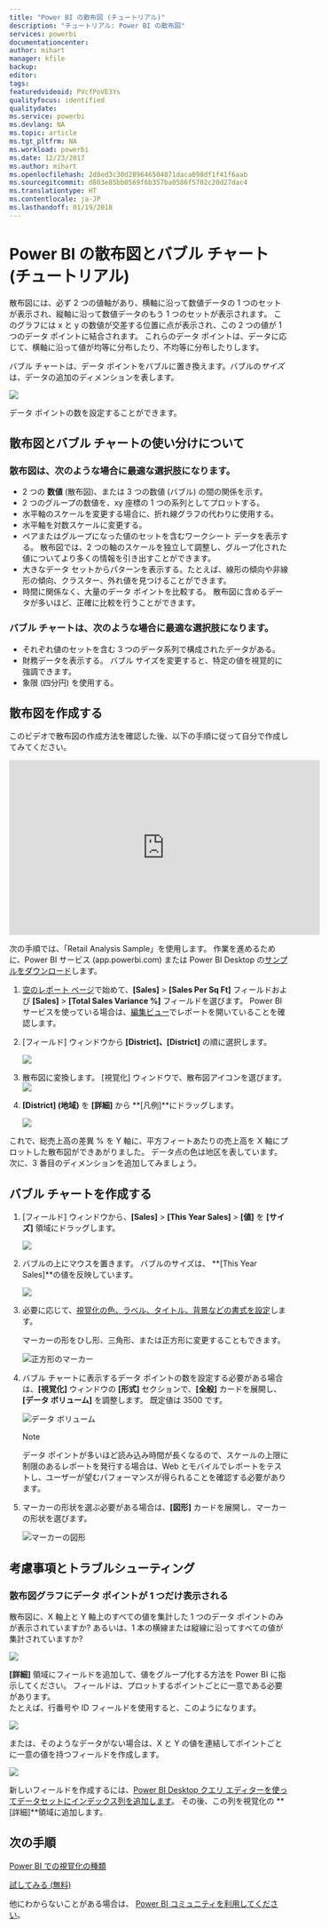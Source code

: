 ```yaml
---
title: "Power BI の散布図 (チュートリアル)"
description: "チュートリアル: Power BI の散布図"
services: powerbi
documentationcenter: 
author: mihart
manager: kfile
backup: 
editor: 
tags: 
featuredvideoid: PVcfPoVE3Ys
qualityfocus: identified
qualitydate: 
ms.service: powerbi
ms.devlang: NA
ms.topic: article
ms.tgt_pltfrm: NA
ms.workload: powerbi
ms.date: 12/23/2017
ms.author: mihart
ms.openlocfilehash: 2d8ed3c30d289646504071daca098df1f41f6aab
ms.sourcegitcommit: d803e85bb0569f6b357ba0586f5702c20d27dac4
ms.translationtype: HT
ms.contentlocale: ja-JP
ms.lasthandoff: 01/19/2018
---
```

# <a name="scatter-charts-and-bubble-charts-in-power-bi-tutorial"></a>Power BI の散布図とバブル チャート (チュートリアル)
散布図には、必ず 2 つの値軸があり、横軸に沿って数値データの 1 つのセットが表示され、縦軸に沿って数値データのもう 1 つのセットが表示されます。 このグラフには x と y の数値が交差する位置に点が表示され、この 2 つの値が 1 つのデータ ポイントに結合されます。 これらのデータ ポイントは、データに応じて、横軸に沿って値が均等に分布したり、不均等に分布したりします。

バブル チャートは、データ ポイントをバブルに置き換えます。バブルの*サイズ*は、データの追加のディメンションを表します。

![](media/power-bi-visualization-scatter/power-bi-bubble-chart.png)

データ ポイントの数を設定することができます。  

## <a name="when-to-use-a-scatter-chart-or-bubble-chart"></a>散布図とバブル チャートの使い分けについて
### <a name="scatter-charts-are-a-great-choice"></a>散布図は、次のような場合に最適な選択肢になります。
* 2 つの **数値** (散布図)、または 3 つの数値 (バブル) の間の関係を示す。
* 2 つのグループの数値を、xy 座標の 1 つの系列としてプロットする。
* 水平軸のスケールを変更する場合に、折れ線グラフの代わりに使用する。    
* 水平軸を対数スケールに変更する。
* ペアまたはグループになった値のセットを含むワークシート データを表示する。 散布図では、2 つの軸のスケールを独立して調整し、グループ化された値についてより多くの情報を引き出すことができます。
* 大きなデータ セットからパターンを表示する。たとえば、線形の傾向や非線形の傾向、クラスター、外れ値を見つけることができます。
* 時間に関係なく、大量のデータ ポイントを比較する。  散布図に含めるデータが多いほど、正確に比較を行うことができます。

### <a name="bubble-charts-are-a-great-choice"></a>バブル チャートは、次のような場合に最適な選択肢になります。
* それぞれ値のセットを含む 3 つのデータ系列で構成されたデータがある。
* 財務データを表示する。  バブル サイズを変更すると、特定の値を視覚的に強調できます。
* 象限 (四分円) を使用する。

## <a name="create-a-scatter-chart"></a>散布図を作成する
このビデオで散布図の作成方法を確認した後、以下の手順に従って自分で作成してみてください。

<iframe width="560" height="315" src="https://www.youtube.com/embed/PVcfPoVE3Ys?list=PL1N57mwBHtN0JFoKSR0n-tBkUJHeMP2cP" frameborder="0" allowfullscreen></iframe>


次の手順では、「Retail Analysis Sample」を使用します。 作業を進めるために、Power BI サービス (app.powerbi.com) または Power BI Desktop の[サンプルをダウンロード](sample-datasets.md)します。   

1. [空のレポート ページ](power-bi-report-add-page.md)で始めて、**[Sales]** \> **[Sales Per Sq Ft]** フィールドおよび **[Sales]** > **[Total Sales Variance %]** フィールドを選びます。 Power BI サービスを使っている場合は、[編集ビュー](service-interact-with-a-report-in-editing-view.md)でレポートを開いていることを確認します。
 
2. [フィールド] ウィンドウから **[District]、[District]** の順に選択します。
   
    ![](media/power-bi-visualization-scatter/power-bi-bar-chart.png)
4. 散布図に変換します。 [視覚化] ウィンドウで、散布図アイコンを選びます。
   ![](media/power-bi-visualization-scatter/pbi_scatter_chart_icon.png)
5. **[District] \(地域)** を **[詳細]** から **[凡例]**にドラッグします。
   
    ![](media/power-bi-visualization-scatter/power-bi-scatter.png)

これで、総売上高の差異 % を Y 軸に、平方フィートあたりの売上高を X 軸にプロットした散布図ができあがりました。  データ点の色は地区を表しています。  次に、3 番目のディメンションを追加してみましょう。

## <a name="create-a-bubble-chart"></a>バブル チャートを作成する
1. [フィールド] ウィンドウから、**[Sales]** > **[This Year Sales]** > **[値]** を **[サイズ]** 領域にドラッグします。 
   
   ![](media/power-bi-visualization-scatter/power-bi-bubble.png)
2. バブルの上にマウスを置きます。  バブルのサイズは、 **[This Year Sales]**の値を反映しています。
   
    ![](media/power-bi-visualization-scatter/pbi_scatter_chart_hover.png)
3. 必要に応じて、[視覚化の色、ラベル、タイトル、背景などの書式を設定](service-getting-started-with-color-formatting-and-axis-properties.md)します。

   マーカーの形をひし形、三角形、または正方形に変更することもできます。

   ![正方形のマーカー](media/power-bi-visualization-scatter/pbi_scatter_chart_hover_square.png)

4. バブル チャートに表示するデータ ポイントの数を設定する必要がある場合は、**[視覚化]** ウィンドウの **[形式]** セクションで、**[全般]** カードを展開し、**[データ ボリューム]** を調整します。 既定値は 3500 です。 
 
    ![データ ボリューム](media/power-bi-visualization-scatter/pbi_scatter_data_volume.png) 

   > [!NOTE]
   > データ ポイントが多いほど読み込み時間が長くなるので、スケールの上限に制限のあるレポートを発行する場合は、Web とモバイルでレポートをテストし、ユーザーが望むパフォーマンスが得られることを確認する必要があります。

5.   マーカーの形状を選ぶ必要がある場合は、**[図形]** カードを展開し、マーカーの形状を選びます。

      ![マーカーの図形](media/power-bi-visualization-scatter/pbi_scatter_marker.png)

## <a name="considerations-and-troubleshooting"></a>考慮事項とトラブルシューティング
### <a name="your-scatter-chart-has-only-one-data-point"></a>**散布図グラフにデータ ポイントが 1 つだけ表示される**
散布図に、X 軸上と Y 軸上のすべての値を集計した 1 つのデータ ポイントのみが表示されていますか?  あるいは、1 本の横線または縦線に沿ってすべての値が集計されていますか?

![](media/power-bi-visualization-scatter/pbi_scatter_tshoot1.png)

**[詳細]** 領域にフィールドを追加して、値をグループ化する方法を Power BI に指示してください。 フィールドは、プロットするポイントごとに一意である必要があります。  
たとえば、行番号や ID フィールドを使用すると、このようになります。

![](media/power-bi-visualization-scatter/pbi_scatter_tshoot.png)

または、そのようなデータがない場合は、X と Y の値を連結してポイントごとに一意の値を持つフィールドを作成します。

![](media/power-bi-visualization-scatter/pbi_scatter_tshoot2.png)

新しいフィールドを作成するには、[Power BI Desktop クエリ エディターを使ってデータセットにインデックス列を追加します](desktop-add-custom-column.md)。  その後、この列を視覚化の **[詳細]**領域に追加します。

## <a name="next-steps"></a>次の手順
 [Power BI での視覚化の種類](power-bi-visualization-types-for-reports-and-q-and-a.md)

[試してみる (無料)](https://powerbi.com/)  

他にわからないことがある場合は、 [Power BI コミュニティを利用してください](http://community.powerbi.com/)。

